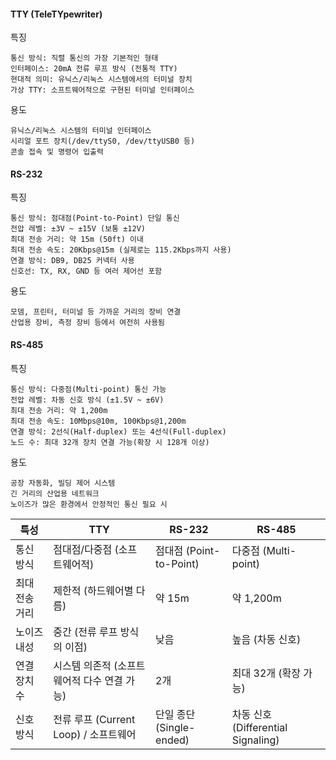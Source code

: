 #### TTY (TeleTYpewriter)
특징
```less
통신 방식: 직렬 통신의 가장 기본적인 형태
인터페이스: 20mA 전류 루프 방식 (전통적 TTY)
현대적 의미: 유닉스/리눅스 시스템에서의 터미널 장치
가상 TTY: 소프트웨어적으로 구현된 터미널 인터페이스
```
용도
```less
유닉스/리눅스 시스템의 터미널 인터페이스
시리얼 포트 장치(/dev/ttyS0, /dev/ttyUSB0 등)
콘솔 접속 및 명령어 입출력
```

#### RS-232
특징
```less
통신 방식: 점대점(Point-to-Point) 단일 통신
전압 레벨: ±3V ~ ±15V (보통 ±12V)
최대 전송 거리: 약 15m (50ft) 이내
최대 전송 속도: 20Kbps@15m (실제로는 115.2Kbps까지 사용)
연결 방식: DB9, DB25 커넥터 사용
신호선: TX, RX, GND 등 여러 제어선 포함
```

용도
```less
모뎀, 프린터, 터미널 등 가까운 거리의 장비 연결
산업용 장비, 측정 장비 등에서 여전히 사용됨
```


#### RS-485
특징
```less
통신 방식: 다중점(Multi-point) 통신 가능
전압 레벨: 차동 신호 방식 (±1.5V ~ ±6V)
최대 전송 거리: 약 1,200m
최대 전송 속도: 10Mbps@10m, 100Kbps@1,200m
연결 방식: 2선식(Half-duplex) 또는 4선식(Full-duplex)
노드 수: 최대 32개 장치 연결 가능(확장 시 128개 이상)
```
용도
```less
공장 자동화, 빌딩 제어 시스템
긴 거리의 산업용 네트워크
노이즈가 많은 환경에서 안정적인 통신 필요 시
```


| 특성 | TTY | RS-232 | RS-485 |
|---|---|---|---|
| 통신 방식 | 점대점/다중점 (소프트웨어적) | 점대점 (Point-to-Point) | 다중점 (Multi-point) |
| 최대 전송 거리 | 제한적 (하드웨어별 다름) | 약 15m | 약 1,200m |
| 노이즈 내성 | 중간 (전류 루프 방식의 이점) | 낮음 | 높음 (차동 신호) |
| 연결 장치 수 | 시스템 의존적 (소프트웨어적 다수 연결 가능) | 2개 | 최대 32개 (확장 가능) |
| 신호 방식 | 전류 루프 (Current Loop) / 소프트웨어 | 단일 종단 (Single-ended) | 차동 신호 (Differential Signaling) |









